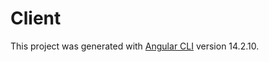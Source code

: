 # Client

This project was generated with [Angular CLI](https://github.com/angular/angular-cli) version 14.2.10.
